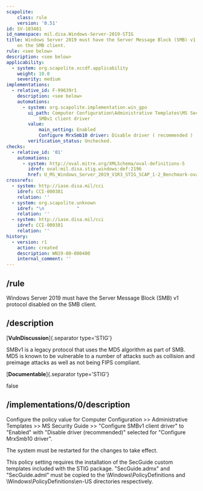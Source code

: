 ```yaml
---
scapolite:
    class: rule
    version: '0.51'
id: SV-103481
id_namespace: mil.disa.Windows-Server-2019-STIG
title: Windows Server 2019 must have the Server Message Block (SMB) v1 protocol disabled
    on the SMB client.
rule: <see below>
description: <see below>
applicability:
  - system: org.scapolite.xccdf.applicability
    weight: 10.0
    severity: medium
implementations:
  - relative_id: F-99639r1
    description: <see below>
    automations:
      - system: org.scapolite.implementation.win_gpo
        ui_path: Computer Configuration\Administrative Templates\MS Security Guide\Configure
            SMBv1 client driver
        value:
            main_setting: Enabled
            Configure MrxSmb10 driver: Disable driver ( recommended )
        verification_status: Unchecked.
checks:
  - relative_id: '01'
    automations:
      - system: http://oval.mitre.org/XMLSchema/oval-definitions-5
        idref: oval:mil.disa.stig.windows:def:2196
        href: U_MS_Windows_Server_2019_V1R3_STIG_SCAP_1-2_Benchmark-oval.xml
crossrefs:
  - system: http://iase.disa.mil/cci
    idref: CCI-000381
    relation: ''
  - system: org.scapolite.unknown
    idref: "\n            "
    relation: ''
  - system: http://iase.disa.mil/cci
    idref: CCI-000381
    relation: ''
history:
  - version: r1
    action: created
    description: WN19-00-000400
    internal_comment: ''
---
```



## /rule

Windows Server 2019 must have the Server Message Block (SMB) v1 protocol disabled on the SMB client.

## /description

[**VulnDiscussion**]{.separator type='STIG'}

SMBv1 is a legacy protocol that uses the MD5 algorithm as part of SMB. MD5 is known to be vulnerable to a number of attacks such as collision and preimage attacks as well as not being FIPS compliant.

[**Documentable**]{.separator type='STIG'}

false

## /implementations/0/description

Configure the policy value for Computer Configuration >> Administrative Templates >> MS Security Guide >> "Configure SMBv1 client driver" to "Enabled" with "Disable driver (recommended)" selected for "Configure MrxSmb10 driver".

The system must be restarted for the changes to take effect.

This policy setting requires the installation of the SecGuide custom templates included with the STIG package. "SecGuide.admx" and "SecGuide.adml" must be copied to the \Windows\PolicyDefinitions and \Windows\PolicyDefinitions\en-US directories respectively.
